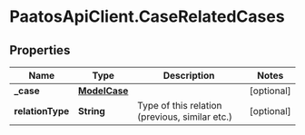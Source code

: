 # PaatosApiClient.CaseRelatedCases

## Properties
Name | Type | Description | Notes
------------ | ------------- | ------------- | -------------
**_case** | [**ModelCase**](ModelCase.md) |  | [optional] 
**relationType** | **String** | Type of this relation (previous, similar etc.) | [optional] 


